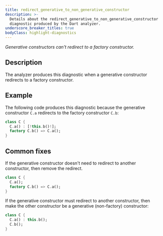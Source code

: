 ```yaml
---
title: redirect_generative_to_non_generative_constructor
description: >-
  Details about the redirect_generative_to_non_generative_constructor
  diagnostic produced by the Dart analyzer.
underscore_breaker_titles: true
bodyClass: highlight-diagnostics
---
```


_Generative constructors can't redirect to a factory constructor._

## Description

The analyzer produces this diagnostic when a generative constructor
redirects to a factory constructor.

## Example

The following code produces this diagnostic because the generative
constructor `C.a` redirects to the factory constructor `C.b`:

```dart
class C {
  C.a() : [!this.b()!];
  factory C.b() => C.a();
}
```

## Common fixes

If the generative constructor doesn't need to redirect to another
constructor, then remove the redirect.

```dart
class C {
  C.a();
  factory C.b() => C.a();
}
```

If the generative constructor must redirect to another constructor, then
make the other constructor be a generative (non-factory) constructor:

```dart
class C {
  C.a() : this.b();
  C.b();
}
```

